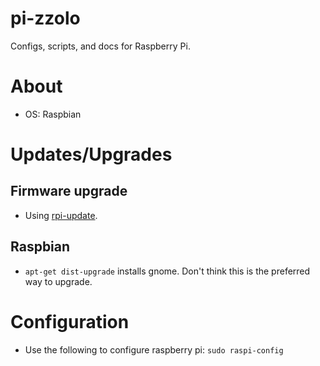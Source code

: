 # pi-zzolo

Configs, scripts, and docs for Raspberry Pi.

# About

* OS: Raspbian

# Updates/Upgrades

## Firmware upgrade

* Using [rpi-update](https://github.com/Hexxeh/rpi-update/).

## Raspbian

* ```apt-get dist-upgrade``` installs gnome.  Don't think this is the preferred way to upgrade.

# Configuration

* Use the following to configure raspberry pi: ```sudo raspi-config```